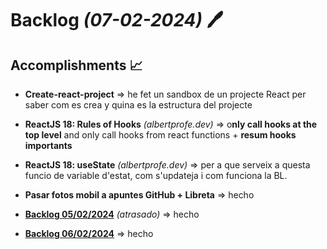 # Backlog *(07-02-2024)* :pen:

## Accomplishments :chart_with_upwards_trend:

- **Create-react-project** => he fet un sandbox de un projecte React per saber com es crea y quina es la estructura del projecte

- **ReactJS 18: Rules of Hooks** *(albertprofe.dev)* => o**nly call hooks at the top level** and only call hooks from react functions + **resum hooks importants**

- **ReactJS 18: useState** *(albertprofe.dev)* => per a que serveix a questa funcio de variable d'estat, com s'updateja i com funciona la BL.

- **Pasar fotos mobil a apuntes GitHub + Libreta** => hecho

- **<u>Backlog 05/02/2024</u>** *(atrasado)* => hecho

- **<u>Backlog 06/02/2024</u>** => hecho
